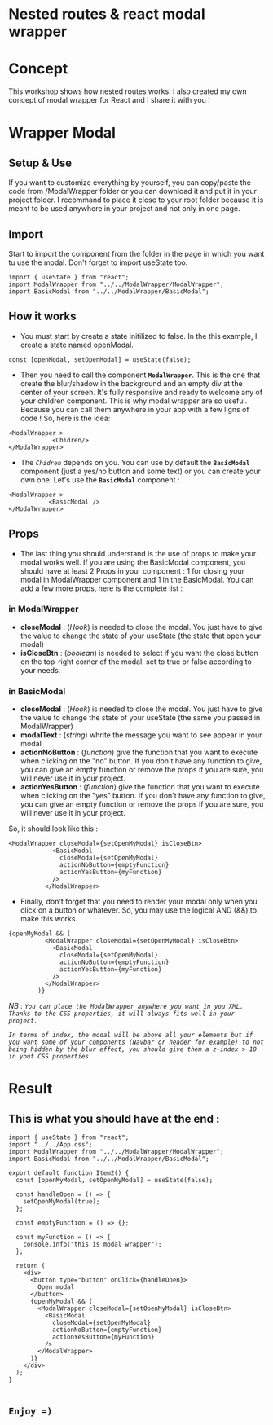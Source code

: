 # Nested routes & react modal wrapper

# Concept

This workshop shows how nested routes works. I also created my own concept of modal wrapper for React and I share it with you ! 

# Wrapper Modal
## Setup & Use

If you want to customize everything by yourself, you can copy/paste the code from /ModalWrapper folder or you can download it and put it in your project folder. I recommand to place it close to your root folder because it is meant to be used anywhere in your project and not only in one page.

## Import

Start to import the component from the folder in the page in which you want tu use the modal. Don't forget to import useState too.

```
import { useState } from "react";
import ModalWrapper from "../../ModalWrapper/ModalWrapper";
import BasicModal from "../../ModalWrapper/BasicModal";
```

## How it works
- You must start by create a state initilized to false. In the this example, I create a state named openModal.

```
const [openModal, setOpenModal] = useState(false);
```

- Then you need to call the component **`ModalWrapper`**. This is the one that create the blur/shadow in the background and an empty div at the center of your screen. It's fully responsive and ready to welcome any of your children component. This is why modal wrapper are so useful. Because you can call them anywhere in your app with a few ligns of code !
So, here is the idea:

```
<ModalWrapper >
            <Chidren/>
</ModalWrapper>
```

- The *`Chidren`* depends on you. You can use by default the **`BasicModal`** component (just a yes/no button and some text) or you can create your own one.
 Let's use the **`BasicModal`** component :

 ```
<ModalWrapper >
            <BasicModal />
</ModalWrapper>
```
## Props
- The last thing you should understand is the use of props to make your modal works well.
If you are using the BasicModal component, you should have at least 2 Props in your component : 1 for closing your modal in ModalWrapper component and 1 in the BasicModal.
You can add a few more props, here is the complete list :

### in ModalWrapper

- **closeModal** : (_Hook_) is needed to close the modal. You just have to give the value to change the state of your useState (the state that open your modal)
- **isCloseBtn** : (_boolean_) is needed to select if you want the close button on the top-right corner of the modal. set to true or false according to your needs.

### in BasicModal

- **closeModal** : (_Hook_) is needed to close the modal. You just have to give the value to change the state of your useState (the same you passed in ModalWrapper)
- **modalText** : (_string_) whrite the message you want to see appear in your modal
- **actionNoButton** : (_function_) give the function that you want to execute when clicking on the "no" button. If you don't have any function to give, you can give an empty function or remove the props if you are sure, you will never use it in your project.
- **actionYesButton** : (_function_) give the function that you want to execute when clicking on the "yes" button. If you don't have any function to give, you can give an empty function or remove the props if you are sure, you will never use it in your project.

So, it should look like this :
```
<ModalWrapper closeModal={setOpenMyModal} isCloseBtn>
            <BasicModal
              closeModal={setOpenMyModal}
              actionNoButton={emptyFunction}
              actionYesButton={myFunction}
            />
          </ModalWrapper>
```

- Finally, don't forget that you need to render your modal only when you click on a button or whatever.
So, you may use the logical AND (&&) to make this works.

```
{openMyModal && (
          <ModalWrapper closeModal={setOpenMyModal} isCloseBtn>
            <BasicModal
              closeModal={setOpenMyModal}
              actionNoButton={emptyFunction}
              actionYesButton={myFunction}
            />
          </ModalWrapper>
        )}
```

_NB : `You can place the ModalWrapper anywhere you want in you XML. Thanks to the CSS properties, it will always fits well in your project.`_

_`In terms of index, the modal will be above all your elements but if you want some of your components (Navbar or header for example) to not being hidden by the blur effect, you should give them a z-index > 10 in yout CSS properties `_


# Result
## This is what you should have at the end :

```
import { useState } from "react";
import "../../App.css";
import ModalWrapper from "../../ModalWrapper/ModalWrapper";
import BasicModal from "../../ModalWrapper/BasicModal";

export default function Item2() {
  const [openMyModal, setOpenMyModal] = useState(false);

  const handleOpen = () => {
    setOpenMyModal(true);
  };

  const emptyFunction = () => {};

  const myFunction = () => {
    console.info("this is modal wrapper");
  };

  return (
    <div>
      <button type="button" onClick={handleOpen}>
        Open modal
      </button>
      {openMyModal && (
        <ModalWrapper closeModal={setOpenMyModal} isCloseBtn>
          <BasicModal
            closeModal={setOpenMyModal}
            actionNoButton={emptyFunction}
            actionYesButton={myFunction}
          />
        </ModalWrapper>
      )}
    </div>
  );
}


```

## `Enjoy =)`